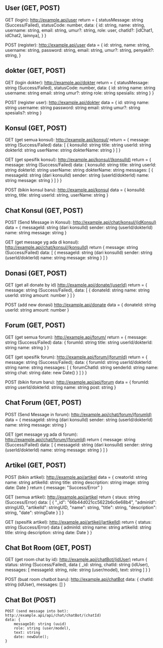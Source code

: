 ## User (GET, POST)
GET (login): http://example.api/user
    return = {
        statusMessage: string (Success/Failed),
        statusCode: number,
        data: {
            id: string,
            name: string,
            username: string,
            email: string,
            umur?: string,
            role: user,
            chatId?: [idChat1, idChat2, lainnya],
        }
    }

POST (register): http://example.api/user
    data = {
        id: string,
        name: string,
        username: string,
        password: string,
        email: string,
        umur?: string,
        penyakit?: string,
    }


## dokter (GET, POST)
GET (login dokter): http://example.api/dokter
    return = {
        statusMessage: string (Success/Failed),
        statusCode: number,
        data: {
            id: string
            name: string
            username: string
            email: string
            umur?: string
            role: string
            spesialis: string
        }
    }

POST (register user): http://example.api/dokter
    data = {
        id: string
        name: string
        username: string
        password: string
        email: string
        umur?: string
        spesialis?: string
    }


## Konsul (GET, POST) 
GET (get semua konsul): http://example.api/konsul/
    return = {
        message: string (Success/Failed)
        data: [
            {
                konsulId: string
                title: string
                userId: string
                dokterId: string
                userName: string
                dokterName: string
            }
        ]
    }

GET (get spesifik konsul): http://example.api/konsul/(konsulId)
    return = {
        message: string (Success/Failed)
        data: {
            konsulId: string
            title: string
            userId: string
            dokterId: string
            userName: string
            dokterName: string
            messages: [
                    {            
                        messageId: string (dari konsulId)
                        sender: string (userId/dokterId)
                        name: string
                        message: string
                    }
                ]
        }
    }

POST (bikin konsul baru): http://example.api/konsul
    data = {
        konsulId: string,
        title: string
        userId: string,
        userName: string
    }

## Chat Konsul (GET, POST)
POST (Send Message in Konsul): http://example.api/chat/konsul/(idKonsul)
    data = {
        messageId: string (dari konsulId)
        sender: string (userId/dokterId)
        name: string
        message: string
    }

GET (get message yg ada di konsul): http://example.api/chat/konsul/(konsulId)
    return {
            message: string (Success/Failed)
            data: [
                {
                    messageId: string (dari konsulId)
                    sender: string (userId/dokterId)
                    name: string
                    message: string
                }
            ]
        }

## Donasi (GET, POST)
GET (get all donate by id) http://example.api/donate/(userId)
    return = {
        message: string (Success/Failed),
        data: [
            {
                donateId: string
                name: string 
                userId: string
                amount: number
            }
        ]
    }

POST (add new donasi) http://example.api/donate
    data = {
        donateId: string
        userId: string
        amount: number
    }


## Forum (GET, POST)
GET (get semua forum): http://example.api/forum/
    return = {
            message: string (Success/Failed)
            data: {
                forumId: string
                title: string
                userId/dokterId: string
                name: string
            }
    }
    
GET (get spesifik forum): http://example.api/forum/(forumId)
    return = {
        message: string (Success/Failed);
        data: {
            forumId: string
            userId/dokterId: string
            name: string
            messages: [
                {
                    forumChatId: string
                    senderId: string
                    name: string
                    chat: string
                    date: new Date()
                }
            ]
        }
    }

POST (bikin forum baru): http://example.api/api/forum
    data = {
        forumId: string
        userId/dokterId: string
        name: string
        post: string
    }

## Chat Forum (GET, POST)
POST (Send Message in forum): http://example.api/chat/forum/(forumId)
    data = {
        messageId: string (dari konsulId)
        sender: string (userId/dokterId)
        name: string
        message: string
    }

GET (get message yg ada di forum): http://example.api/chat/forum/(forumId)
    return {
            message: string (Success/Failed)
            data: [
                {
                    messageId: string (dari konsulId)
                    sender: string (userId/dokterId)
                    name: string
                    message: string
                }
            ]
        }

## Artikel (GET, POST)
POST (bikin artikel): http://example.api/artikel
    data = {
        creatorId: string
        name: string
        artikelId: string
        title: string
        description: string
        image: string
        date: Date
    }
    return {
        message: "Success/Error"
    }

GET (semua artikel): http://example.api/artikel
    return {
        staus: string (Success/Error)
        data: [
                {
                    "_id": "66b44d021cc5622b6c6e68b4",
                    "adminId": stringUID,
                    "artikelId": stringUID,
                    "name": string,
                    "title": string,
                    "description": string,
                    "date": stringDate
                }
        ]
    }

GET (spesifik artikel): http://example.api/artikel/(artikelId)
    return {
        status: string (Success/Error)
        data {
            adminId: string
            name: string
            artikelId: string
            title: string
            description: string
            date: Date
        }
    }


## Chat Bot Room (GET, POST)
GET (get room chat by id): http://example.api/chatBot/(idUser)
return {
    status: string (Success/Failed),
    data {
        _id: string,
        chatId: string (idUser),
        messages: [
            messageId: string,
            role: string (user/model),
            text: string
        ]
    }
}

POST (buat room chatbot baru): http://example.api/chatBot
    data: {
        chatId: string (idUser),
        messages: []
    }

## Chat Bot (POST) 
    POST (send message into bot): http://example.api/api/chat/chatBot/(chatId)
    data: {
        messageId: string (uuid)
        role: string (user/model),
        text: string
        date: newDate();
    }